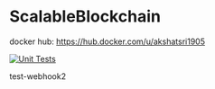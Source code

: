 # ScalableBlockchain

docker hub: https://hub.docker.com/u/akshatsri1905

[![Unit Tests](https://github.com/akshatsri19/ScalableBlockchain/actions/workflows/unitTest.yml/badge.svg)](https://github.com/akshatsri19/ScalableBlockchain/actions/workflows/unitTest.yml)


test-webhook2

